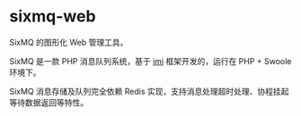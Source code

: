 # sixmq-web

SixMQ 的图形化 Web 管理工具。

SixMQ 是一款 PHP 消息队列系统，基于 [imi](https://www.imiphp.com/) 框架开发的，运行在 PHP + Swoole 环境下。

SixMQ 消息存储及队列完全依赖 Redis 实现，支持消息处理超时处理、协程挂起等待数据返回等特性。
